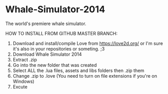 Whale-Simulator-2014
====================

The world's premiere whale simulator. 

HOW TO INSTALL FROM GITHUB MASTER BRANCH: 

1. Download and install/compile Love from https://love2d.org/ or I'm sure it's also in your repositories or someting. ;3
2. Download Whale Simulator 2014
3. Extract .zip
4. Go into the new folder that was created
5. Select ALL the .lua files, assets and libs folders then .zip them
6. Change .zip to .love (You need to turn on file extensions if you're on Windows)
7. Excute
